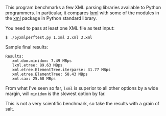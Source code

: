 This program benchmarks a few XML parsing libraries available to
Python programmers. In particular, it compares [lxml][1] with some of
the modules in the [xml][2] package in Python standard library.

You need to pass at least one XML file as test input:

    $ ./pyxmlperftest.py 1.xml 2.xml 3.xml

Sample final results:

    Results:
       xml.dom.minidom: 7.49 MBps
       lxml.etree: 89.63 MBps
       xml.etree.ElementTree.iterparse: 31.77 MBps
       xml.etree.ElementTree: 58.43 MBps
       xml.sax: 25.68 MBps

From what I've seen so far, `lxml` is superior to all other options by
a wide margin, will `minidom` is the slowest option by far.

This is not a very scientific benchmark, so take the results with a
grain of salt.


[1]: http://lxml.de/
[2]: https://docs.python.org/3/library/xml.html
